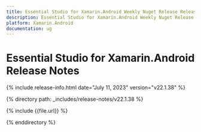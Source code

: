 ```yaml
---
title: Essential Studio for Xamarin.Android Weekly Nuget Release Release Notes  
description: Essential Studio for Xamarin.Android Weekly Nuget Release Release Notes  
platform: Xamarin.Android
documentation: ug
---
```


# Essential Studio for Xamarin.Android  Release Notes  

{% include release-info.html date="July 11, 2023"  version="v22.1.38" %} 

{% directory path: _includes/release-notes/v22.1.38 %}

{% include {{file.url}} %}

{% enddirectory %}
